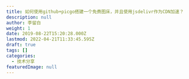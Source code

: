 ```yaml
---
title: 如何使用github+picgo搭建一个免费图床，并且使用jsdelivr作为CDN加速？
description: null
author: 李留白
weight: 1
date: 2019-08-22T15:20:28.000Z
lastmod: 2022-04-21T11:33:45.595Z
draft: true
tags: []
categories:
  - 技术分享
featuredImage: null
---
```

